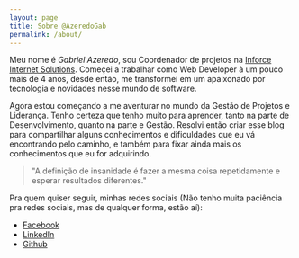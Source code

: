 ```yaml
---
layout: page
title: Sobre @AzeredoGab
permalink: /about/
---
```



Meu nome é *Gabriel Azeredo*, sou Coordenador de projetos na [Inforce Internet Solutions](http://www.inforce.com.br). Começei a trabalhar como Web Developer à um pouco mais de 4 anos, desde então, me transformei em um apaixonado por tecnologia e novidades nesse mundo de software. 

<amp-img width="400" height="400" layout="responsive" src="/assets/images/perfil.jpg" class="img-profile"></amp-img>

Agora estou começando a me aventurar no mundo da Gestão de Projetos e Liderança. Tenho certeza que tenho muito para aprender, tanto na parte de Desenvolvimento, quanto na parte e Gestão. Resolvi então criar esse blog para compartilhar alguns conhecimentos e dificuldades que eu vá encontrando pelo caminho, e também para fixar ainda mais os conhecimentos que eu for adquirindo. 

>"A definição de insanidade é fazer a mesma coisa repetidamente e esperar resultados diferentes."


Pra quem quiser seguir, minhas redes sociais (Não tenho muita paciência pra redes sociais, mas de qualquer forma, estão aí):

* [Facebook](https://www.facebook.com/uuuuarruuu)
* [LinkedIn](https://www.linkedin.com/in/gabriel-almeida-53799750)
* [Github](https://github.com/azeredogab)

